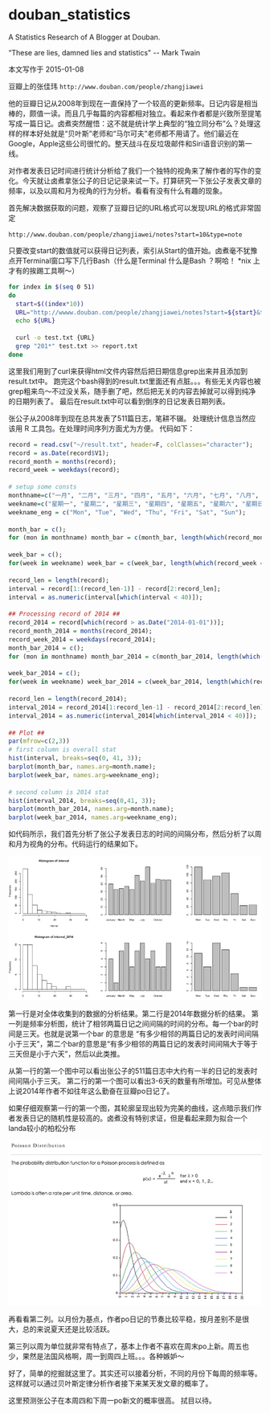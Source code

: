 # douban_statistics
A Statistics Research of A Blogger at Douban.

“These are lies, damned lies and statistics" -- Mark Twain

本文写作于 2015-01-08

豆瓣上的张佳玮
`http://www.douban.com/people/zhangjiawei`

他的豆瓣日记从2008年到现在一直保持了一个较高的更新频率。日记内容是相当棒的，颇值一读。而且几乎每篇的内容都相对独立。看起来作者都是兴致所至提笔写成一篇日记。卤煮突然醒悟：这不就是统计学上典型的“独立同分布”么？处理这样的样本好处就是“贝叶斯”老师和“马尔可夫”老师都不用请了。他们最近在Google，Apple这些公司很忙的。整天战斗在反垃圾邮件和Siri语音识别的第一线。

对作者发表日记时间进行统计分析给了我们一个独特的视角来了解作者的写作的变化。今天就让卤煮拿张公子的日记记录来试一下。打算研究一下张公子发表文章的频率，以及以周和月为视角的行为分析。看看有没有什么有趣的现象。

首先解决数据获取的问题，观察了豆瓣日记的URL格式可以发现URL的格式非常固定

`http://www.douban.com/people/zhangjiawei/notes?start=10&type=note`

只要改变start的数值就可以获得日记列表，索引从Start的值开始。卤煮毫不犹豫点开Terminal窗口写下几行Bash（什么是Terminal 什么是Bash ？啊哈！  *nix 上才有的挨踢工具啊～）

```bash
for index in $(seq 0 51)
do
  start=$((index*10))
  URL="http://wwww.douban.com/people/zhangjiawei/notes?start=${start}&type=note"
  echo ${URL}
  
  curl -o test.txt {URL}
  grep "201*" test.txt >> report.txt
done
```

这里我们用到了curl来获得html文件内容然后把日期信息grep出来并且添加到result.txt中。
跑完这个bash得到的result.txt里面还有点脏。。。有些无关内容也被grep粗来鸟～不过没关系，随手删了吧，然后把无关的内容去掉就可以得到纯净的日期列表了。
最后在result.txt中可以看到倒序的日记发表日期列表。

张公子从2008年到现在总共发表了511篇日志，笔耕不辍。
处理统计信息当然应该用 R 工具包。在处理时间序列方面尤为方便。
代码如下：

```R
record = read.csv("~/result.txt", header=F, colClasses="character");
record = as.Date(record$V1);
record_month = months(record);
record_week = weekdays(record);

# setup some consts
monthname=c("一月", "二月", "三月", "四月", "五月", "六月", "七月", "八月", "九月", "十月", "十一月" , "十二月");
weekname=c("星期一", "星期二", "星期三", "星期四", "星期五", "星期六", "星期日");
weekname_eng = c("Mon", "Tue", "Wed", "Thu", "Fri", "Sat", "Sun");

month_bar = c();
for (mon in monthname) month_bar = c(month_bar, length(which(record_month == mon)));

week_bar = c();
for(week in weekname) week_bar = c(week_bar, length(which(record_week == week)));

record_len = length(record);
interval = record[1:(record_len-1)] - record[2:record_len];
interval = as.numeric(interval[which(interval < 40)]);

## Processing record of 2014 ##
record_2014 = record[which(record > as.Date("2014-01-01"))];
record_month_2014 = months(record_2014);
record_week_2014 = weekdays(record_2014);
month_bar_2014 = c();
for (mon in monthname) month_bar_2014 = c(month_bar_2014, length(which(record_month_2014 == mon)));

week_bar_2014 = c();
for(week in weekname) week_bar_2014 = c(week_bar_2014, length(which(record_week_2014 == week)));

record_len = length(record_2014);
interval_2014 = record_2014[1:record_len-1] - record_2014[2:record_len];
interval_2014 = as.numeric(interval_2014[which(interval_2014 < 40)]);

## Plot ##
par(mfrow=c(2,3))
# first column is overall stat
hist(interval, breaks=seq(0, 41, 3));
barplot(month_bar, names.arg=month.name);
barplot(week_bar, names.arg=weekname_eng);

# second column is 2014 stat
hist(interval_2014, breaks=seq(0,41, 3));
barplot(month_bar_2014, names.arg=month.name);
barplot(week_bar_2014, names.arg=weekname_eng);

```

如代码所示，我们首先分析了张公子发表日志的时间的间隔分布，然后分析了以周和月为视角的分布。代码运行的结果如下。

![Result](https://github.com/0x7ace80/douban_statistics/raw/master/001PI1gJty6P19nrYjJef&690.jpg)

第一行是对全体收集到的数据的分析结果。第二行是2014年数据分析的结果。
第一列是频率分析图，统计了相邻两篇日记之间间隔的时间的分布。每一个bar的时间是三天。也就是说第一个bar 的意思是 “有多少相邻的两篇日记的发表时间间隔小于三天”，第二个bar的意思是“有多少相邻的两篇日记的发表时间间隔大于等于三天但是小于六天”，然后以此类推。

从第一行的第一个图中可以看出张公子的511篇日志中大约有一半的日记的发表时间间隔小于三天。
第二行的第一个图可以看出3-6天的数量有所增加。可见从整体上说2014年作者不如往年这么勤奋在豆瓣po日记了。

如果仔细观察第一行的第一个图，其轮廓呈现出较为完美的曲线，这点暗示我们作者发表日记的随机性是较高的。卤煮没有特别求证，但是看起来颇为拟合一个landa较小的柏松分布


![Poission](https://github.com/0x7ace80/douban_statistics/raw/master/001PI1gJty6P19pFzfT4d&690.jpg)


再看看第二列。以月份为基点，作者po日记的节奏比较平稳，按月差别不是很大，总的来说夏天还是比较活跃。

第三列以周为单位就非常有特点了，基本上作者不喜欢在周末po上新。周五也少，果然是法国风格啊，周一到周四上班。。。各种嫉妒～

好了，简单的挖掘就这里了。其实还可以接着分析，不同的月份下每周的频率等。这样就可以通过贝叶斯定律分析作者接下来某天发文章的概率了。

这里预测张公子在本周四和下周一po新文的概率很高。
拭目以待。
